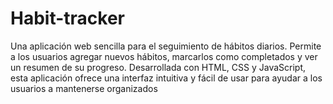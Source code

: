 # Habit-tracker
Una aplicación web sencilla para el seguimiento de hábitos diarios. Permite a los usuarios agregar nuevos hábitos, marcarlos como completados y ver un resumen de su progreso. Desarrollada con HTML, CSS y JavaScript, esta aplicación ofrece una interfaz intuitiva y fácil de usar para ayudar a los usuarios a mantenerse organizados
